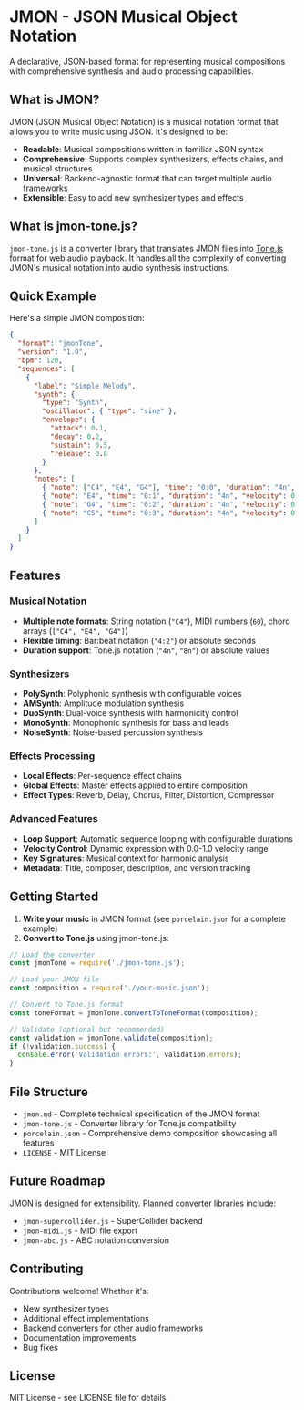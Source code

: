 # JMON - JSON Musical Object Notation

A declarative, JSON-based format for representing musical compositions with comprehensive synthesis and audio processing capabilities.

## What is JMON?

JMON (JSON Musical Object Notation) is a musical notation format that allows you to write music using JSON. It's designed to be:

- **Readable**: Musical compositions written in familiar JSON syntax
- **Comprehensive**: Supports complex synthesizers, effects chains, and musical structures
- **Universal**: Backend-agnostic format that can target multiple audio frameworks
- **Extensible**: Easy to add new synthesizer types and effects

## What is jmon-tone.js?

`jmon-tone.js` is a converter library that translates JMON files into [Tone.js](https://tonejs.github.io/) format for web audio playback. It handles all the complexity of converting JMON's musical notation into audio synthesis instructions.

## Quick Example

Here's a simple JMON composition:

```json
{
  "format": "jmonTone",
  "version": "1.0",
  "bpm": 120,
  "sequences": [
    {
      "label": "Simple Melody",
      "synth": {
        "type": "Synth",
        "oscillator": { "type": "sine" },
        "envelope": {
          "attack": 0.1,
          "decay": 0.2,
          "sustain": 0.5,
          "release": 0.8
        }
      },
      "notes": [
        { "note": ["C4", "E4", "G4"], "time": "0:0", "duration": "4n", "velocity": 0.8 },
        { "note": "E4", "time": "0:1", "duration": "4n", "velocity": 0.7 },
        { "note": "G4", "time": "0:2", "duration": "4n", "velocity": 0.6 },
        { "note": "C5", "time": "0:3", "duration": "4n", "velocity": 0.5 }
      ]
    }
  ]
}
```

## Features

### Musical Notation
- **Multiple note formats**: String notation (`"C4"`), MIDI numbers (`60`), chord arrays (`["C4", "E4", "G4"]`)
- **Flexible timing**: Bar:beat notation (`"4:2"`) or absolute seconds
- **Duration support**: Tone.js notation (`"4n"`, `"8n"`) or absolute values

### Synthesizers
- **PolySynth**: Polyphonic synthesis with configurable voices
- **AMSynth**: Amplitude modulation synthesis
- **DuoSynth**: Dual-voice synthesis with harmonicity control
- **MonoSynth**: Monophonic synthesis for bass and leads
- **NoiseSynth**: Noise-based percussion synthesis

### Effects Processing
- **Local Effects**: Per-sequence effect chains
- **Global Effects**: Master effects applied to entire composition
- **Effect Types**: Reverb, Delay, Chorus, Filter, Distortion, Compressor

### Advanced Features
- **Loop Support**: Automatic sequence looping with configurable durations
- **Velocity Control**: Dynamic expression with 0.0-1.0 velocity range
- **Key Signatures**: Musical context for harmonic analysis
- **Metadata**: Title, composer, description, and version tracking

## Getting Started

1. **Write your music** in JMON format (see `porcelain.json` for a complete example)
2. **Convert to Tone.js** using jmon-tone.js:

```javascript
// Load the converter
const jmonTone = require('./jmon-tone.js');

// Load your JMON file
const composition = require('./your-music.json');

// Convert to Tone.js format
const toneFormat = jmonTone.convertToToneFormat(composition);

// Validate (optional but recommended)
const validation = jmonTone.validate(composition);
if (!validation.success) {
  console.error('Validation errors:', validation.errors);
}
```

## File Structure

- `jmon.md` - Complete technical specification of the JMON format
- `jmon-tone.js` - Converter library for Tone.js compatibility
- `porcelain.json` - Comprehensive demo composition showcasing all features
- `LICENSE` - MIT License

## Future Roadmap

JMON is designed for extensibility. Planned converter libraries include:
- `jmon-supercollider.js` - SuperCollider backend
- `jmon-midi.js` - MIDI file export
- `jmon-abc.js` - ABC notation conversion

## Contributing

Contributions welcome! Whether it's:
- New synthesizer types
- Additional effect implementations
- Backend converters for other audio frameworks
- Documentation improvements
- Bug fixes

## License

MIT License - see LICENSE file for details.